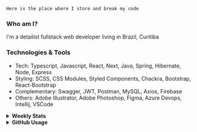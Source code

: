 ```
Here is the place where I store and break my code
```
### Who am I?
I'm a detailist fullstack web developer living in Brazil, Curitiba

### Technologies & Tools
- Tech: Typescript, Javascript, React, Next, Java, Spring, Hibernate, Node, Express
- Styling: SCSS, CSS Modules, Styled Components, Chackra, Bootstrap, React-Bootstrap
- Complementary: Swagger, JWT, Postman, MySQL, Axios, Firebase
- Others: Adobe Illustrator, Adobe Photoshop, Figma, Azure Devops, Intellij, VSCode

<details>
  <summary><b> Weekly Stats</b></summary>
<!--START_SECTION:waka-->

```txt
TypeScript       31 hrs 17 mins  ███████████████░░░░░░░░░░   59.40 %
JavaScript       10 hrs 7 mins   ████▓░░░░░░░░░░░░░░░░░░░░   19.22 %
JSON             8 hrs 15 mins   ████░░░░░░░░░░░░░░░░░░░░░   15.69 %
HTML             1 hr 46 mins    █░░░░░░░░░░░░░░░░░░░░░░░░   03.38 %
Other            27 mins         ▒░░░░░░░░░░░░░░░░░░░░░░░░   00.87 %
```

<!--END_SECTION:waka-->
</details>

<details>
  <summary><b> GitHub Usage</b></summary>
  
[![Top Langs](https://github-readme-stats.vercel.app/api/top-langs/?username=gxlpes&&langs_count=9&layout=compact)](https://github.com/anuraghazra/github-readme-stats)

</details>
